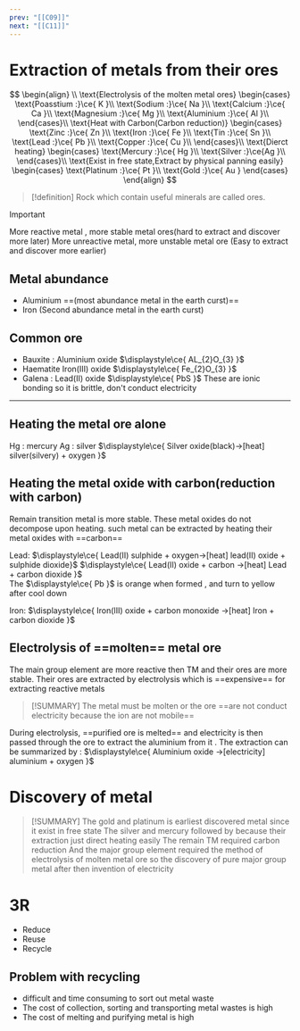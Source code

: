 ```yaml
---
prev: "[[C09]]"
next: "[[C11]]"
---
```


# Extraction of metals from their ores 




$$
\begin{align} \\
\text{Electrolysis of the molten metal ores}
\begin{cases}
\text{Poasstium :}\ce{ K }\\
\text{Sodium :}\ce{ Na }\\
\text{Calcium :}\ce{ Ca }\\
\text{Magnesium :}\ce{ Mg }\\
\text{Aluminium :}\ce{ Al }\\
\end{cases}\\
\text{Heat with Carbon(Carbon reduction)}
\begin{cases}
\text{Zinc :}\ce{ Zn }\\
\text{Iron :}\ce{ Fe }\\
\text{Tin :}\ce{ Sn }\\
\text{Lead :}\ce{ Pb }\\
\text{Copper :}\ce{ Cu }\\
\end{cases}\\
\text{Dierct heating}
\begin{cases}
\text{Mercury :}\ce{ Hg }\\
\text{Silver :}\ce{Ag }\\
\end{cases}\\
\text{Exist in free state,Extract by physical panning easily}
\begin{cases}
\text{Platinum :}\ce{ Pt }\\
\text{Gold :}\ce{ Au }
\end{cases}
\end{align}
$$
> [!definition]
> Rock which contain useful minerals are called ores.

> [!IMPORTANT]
> More reactive metal , more stable metal ores(hard to extract and discover more later)
> More unreactive metal, more unstable metal ore (Easy to extract and discover more earlier)
## Metal abundance 
- Aluminium ==(most abundance metal in the earth curst)==
- Iron (Second abundance metal in the earth curst)

## Common ore
- Bauxite : Aluminium oxide $\displaystyle\ce{ AL_{2}O_{3} }$
- Haematite Iron(III) oxide $\displaystyle\ce{ Fe_{2}O_{3} }$
- Galena : Lead(II) oxide $\displaystyle\ce{ PbS }$
These are ionic bonding so it is brittle, don't conduct electricity 
---
## Heating the metal ore alone 
Hg : mercury 
Ag : silver
 $\displaystyle\ce{ Silver oxide(black)->[heat] silver(silvery) + oxygen }$

## Heating the metal oxide with carbon(reduction with carbon)
Remain transition metal is more stable. These metal oxides do not decompose upon heating. such metal can be extracted by heating their metal oxides with ==carbon== 

Lead:
$\displaystyle\ce{ Lead(II) sulphide + oxygen->[heat] lead(II) oxide + sulphide dioxide}$
$\displaystyle\ce{ Lead(II) oxide + carbon ->[heat] Lead + carbon dioxide  }$\
The $\displaystyle\ce{ Pb }$ is orange when formed , and turn to yellow after cool down

Iron: 
$\displaystyle\ce{ Iron(III) oxide + carbon monoxide ->[heat] Iron + carbon dioxide }$

## Electrolysis of ==molten== metal ore
The main group element are more reactive then TM and their ores are more stable. Their ores are extracted by electrolysis which is ==expensive== for extracting reactive metals

> [!SUMMARY]
The metal must be molten or the ore ==are not conduct electricity because the ion are not mobile==

During electrolysis, ==purified ore is melted== and electricity is then passed through the ore to extract the aluminium from it . The extraction can be summarized by :
$\displaystyle\ce{ Aluminium oxide ->[electricity] aluminium + oxygen }$

# Discovery of metal
> [!SUMMARY]
> The gold and platinum is earliest discovered metal since it exist in free state
> The silver and mercury followed by because their extraction just direct heating easily
> The remain TM required carbon reduction
> And the major group element required the method of electrolysis of molten metal ore so the discovery of pure major group metal after then invention of electricity

# 3R
- Reduce
- Reuse
- Recycle

## Problem with recycling 
- difficult and time consuming to sort out metal waste
- The cost of collection, sorting and transporting metal wastes is high
- The cost of melting and purifying metal is high

